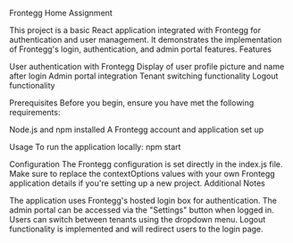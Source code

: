 Frontegg Home Assignment

This project is a basic React application integrated with Frontegg for authentication and user management. It demonstrates the implementation of Frontegg's login, authentication, and admin portal features.
Features

User authentication with Frontegg
Display of user profile picture and name after login
Admin portal integration
Tenant switching functionality
Logout functionality

Prerequisites
Before you begin, ensure you have met the following requirements:

Node.js and npm installed
A Frontegg account and application set up

Usage
To run the application locally:  npm start

Configuration
The Frontegg configuration is set directly in the index.js file. Make sure to replace the contextOptions values with your own Frontegg application details if you're setting up a new project.
Additional Notes

The application uses Frontegg's hosted login box for authentication.
The admin portal can be accessed via the "Settings" button when logged in.
Users can switch between tenants using the dropdown menu.
Logout functionality is implemented and will redirect users to the login page.
